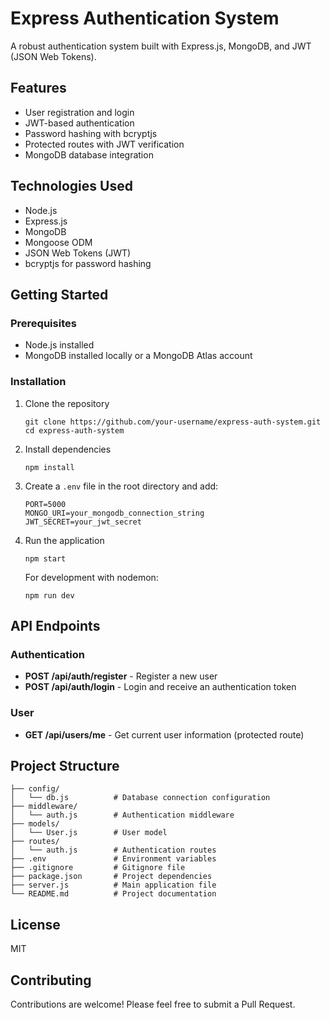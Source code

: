 # Express Authentication System

A robust authentication system built with Express.js, MongoDB, and JWT (JSON Web Tokens).

## Features

- User registration and login
- JWT-based authentication
- Password hashing with bcryptjs
- Protected routes with JWT verification
- MongoDB database integration

## Technologies Used

- Node.js
- Express.js
- MongoDB
- Mongoose ODM
- JSON Web Tokens (JWT)
- bcryptjs for password hashing

## Getting Started

### Prerequisites

- Node.js installed
- MongoDB installed locally or a MongoDB Atlas account

### Installation

1. Clone the repository
   ```
   git clone https://github.com/your-username/express-auth-system.git
   cd express-auth-system
   ```

2. Install dependencies
   ```
   npm install
   ```

3. Create a `.env` file in the root directory and add:
   ```
   PORT=5000
   MONGO_URI=your_mongodb_connection_string
   JWT_SECRET=your_jwt_secret
   ```

4. Run the application
   ```
   npm start
   ```
   
   For development with nodemon:
   ```
   npm run dev
   ```

## API Endpoints

### Authentication

- **POST /api/auth/register** - Register a new user
- **POST /api/auth/login** - Login and receive an authentication token

### User

- **GET /api/users/me** - Get current user information (protected route)

## Project Structure

```
├── config/
│   └── db.js          # Database connection configuration
├── middleware/
│   └── auth.js        # Authentication middleware
├── models/
│   └── User.js        # User model
├── routes/
│   └── auth.js        # Authentication routes
├── .env               # Environment variables
├── .gitignore         # Gitignore file
├── package.json       # Project dependencies
├── server.js          # Main application file
└── README.md          # Project documentation
```

## License

MIT

## Contributing

Contributions are welcome! Please feel free to submit a Pull Request.
